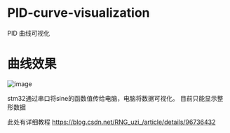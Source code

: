 # PID-curve-visualization
PID 曲线可视化

# 曲线效果
![image](https://github.com/Scale08/PID-curve-visualization/blob/master/%E6%95%88%E6%9E%9C%E5%9B%BE.gif)

stm32通过串口将sine的函数值传给电脑，电脑将数据可视化。
目前只能显示整形数据

此处有详细教程
https://blog.csdn.net/RNG_uzi_/article/details/96736432

